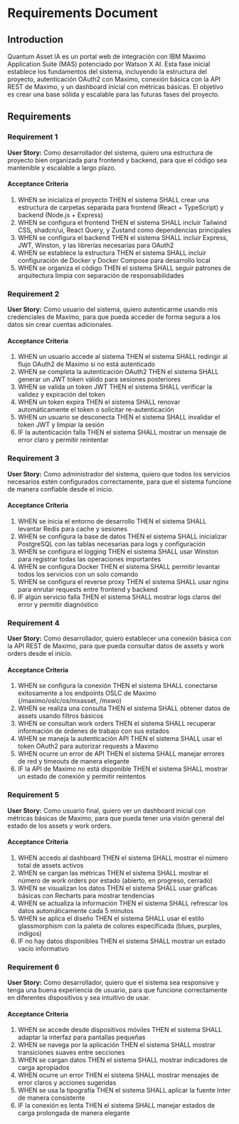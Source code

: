 # Requirements Document

## Introduction

Quantum Asset IA es un portal web de integración con IBM Maximo Application Suite (MAS) potenciado por Watson X AI. Esta fase inicial establece los fundamentos del sistema, incluyendo la estructura del proyecto, autenticación OAuth2 con Maximo, conexión básica con la API REST de Maximo, y un dashboard inicial con métricas básicas. El objetivo es crear una base sólida y escalable para las futuras fases del proyecto.

## Requirements

### Requirement 1

**User Story:** Como desarrollador del sistema, quiero una estructura de proyecto bien organizada para frontend y backend, para que el código sea mantenible y escalable a largo plazo.

#### Acceptance Criteria

1. WHEN se inicializa el proyecto THEN el sistema SHALL crear una estructura de carpetas separada para frontend (React + TypeScript) y backend (Node.js + Express)
2. WHEN se configura el frontend THEN el sistema SHALL incluir Tailwind CSS, shadcn/ui, React Query, y Zustand como dependencias principales
3. WHEN se configura el backend THEN el sistema SHALL incluir Express, JWT, Winston, y las librerías necesarias para OAuth2
4. WHEN se establece la estructura THEN el sistema SHALL incluir configuración de Docker y Docker Compose para desarrollo local
5. WHEN se organiza el código THEN el sistema SHALL seguir patrones de arquitectura limpia con separación de responsabilidades

### Requirement 2

**User Story:** Como usuario del sistema, quiero autenticarme usando mis credenciales de Maximo, para que pueda acceder de forma segura a los datos sin crear cuentas adicionales.

#### Acceptance Criteria

1. WHEN un usuario accede al sistema THEN el sistema SHALL redirigir al flujo OAuth2 de Maximo si no está autenticado
2. WHEN se completa la autenticación OAuth2 THEN el sistema SHALL generar un JWT token válido para sesiones posteriores
3. WHEN se valida un token JWT THEN el sistema SHALL verificar la validez y expiración del token
4. WHEN un token expira THEN el sistema SHALL renovar automáticamente el token o solicitar re-autenticación
5. WHEN un usuario se desconecta THEN el sistema SHALL invalidar el token JWT y limpiar la sesión
6. IF la autenticación falla THEN el sistema SHALL mostrar un mensaje de error claro y permitir reintentar

### Requirement 3

**User Story:** Como administrador del sistema, quiero que todos los servicios necesarios estén configurados correctamente, para que el sistema funcione de manera confiable desde el inicio.

#### Acceptance Criteria

1. WHEN se inicia el entorno de desarrollo THEN el sistema SHALL levantar Redis para cache y sesiones
2. WHEN se configura la base de datos THEN el sistema SHALL inicializar PostgreSQL con las tablas necesarias para logs y configuración
3. WHEN se configura el logging THEN el sistema SHALL usar Winston para registrar todas las operaciones importantes
4. WHEN se configura Docker THEN el sistema SHALL permitir levantar todos los servicios con un solo comando
5. WHEN se configura el reverse proxy THEN el sistema SHALL usar nginx para enrutar requests entre frontend y backend
6. IF algún servicio falla THEN el sistema SHALL mostrar logs claros del error y permitir diagnóstico

### Requirement 4

**User Story:** Como desarrollador, quiero establecer una conexión básica con la API REST de Maximo, para que pueda consultar datos de assets y work orders desde el inicio.

#### Acceptance Criteria

1. WHEN se configura la conexión THEN el sistema SHALL conectarse exitosamente a los endpoints OSLC de Maximo (/maximo/oslc/os/mxasset, /mxwo)
2. WHEN se realiza una consulta THEN el sistema SHALL obtener datos de assets usando filtros básicos
3. WHEN se consultan work orders THEN el sistema SHALL recuperar información de órdenes de trabajo con sus estados
4. WHEN se maneja la autenticación API THEN el sistema SHALL usar el token OAuth2 para autorizar requests a Maximo
5. WHEN ocurre un error de API THEN el sistema SHALL manejar errores de red y timeouts de manera elegante
6. IF la API de Maximo no está disponible THEN el sistema SHALL mostrar un estado de conexión y permitir reintentos

### Requirement 5

**User Story:** Como usuario final, quiero ver un dashboard inicial con métricas básicas de Maximo, para que pueda tener una visión general del estado de los assets y work orders.

#### Acceptance Criteria

1. WHEN accedo al dashboard THEN el sistema SHALL mostrar el número total de assets activos
2. WHEN se cargan las métricas THEN el sistema SHALL mostrar el número de work orders por estado (abierto, en progreso, cerrado)
3. WHEN se visualizan los datos THEN el sistema SHALL usar gráficas básicas con Recharts para mostrar tendencias
4. WHEN se actualiza la información THEN el sistema SHALL refrescar los datos automáticamente cada 5 minutos
5. WHEN se aplica el diseño THEN el sistema SHALL usar el estilo glassmorphism con la paleta de colores especificada (blues, purples, indigos)
6. IF no hay datos disponibles THEN el sistema SHALL mostrar un estado vacío informativo

### Requirement 6

**User Story:** Como desarrollador, quiero que el sistema sea responsive y tenga una buena experiencia de usuario, para que funcione correctamente en diferentes dispositivos y sea intuitivo de usar.

#### Acceptance Criteria

1. WHEN se accede desde dispositivos móviles THEN el sistema SHALL adaptar la interfaz para pantallas pequeñas
2. WHEN se navega por la aplicación THEN el sistema SHALL mostrar transiciones suaves entre secciones
3. WHEN se cargan datos THEN el sistema SHALL mostrar indicadores de carga apropiados
4. WHEN ocurre un error THEN el sistema SHALL mostrar mensajes de error claros y acciones sugeridas
5. WHEN se usa la tipografía THEN el sistema SHALL aplicar la fuente Inter de manera consistente
6. IF la conexión es lenta THEN el sistema SHALL manejar estados de carga prolongada de manera elegante